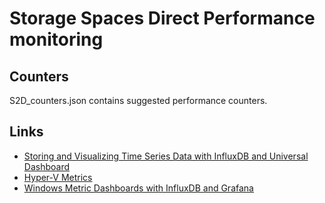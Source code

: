 # Storage Spaces Direct Performance monitoring

## Counters

S2D_counters.json contains suggested performance counters.

## Links

- [Storing and Visualizing Time Series Data with InfluxDB and Universal Dashboard](https://poshtools.com/2018/12/06/storing-and-visualizing-time-series-data-with-influxdb-and-universal-dashboard/)
- [Hyper-V Metrics](https://grafana.com/dashboards/2618)
- [Windows Metric Dashboards with InfluxDB and Grafana](https://hodgkins.io/windows-metric-dashboards-with-influxdb-and-grafana)
